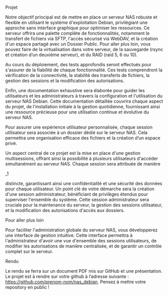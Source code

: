 
Projet

Notre objectif principal est de mettre en place un serveur NAS robuste et
flexible en utilisant le système d'exploitation Debian, privilégiant une approche
sans interface graphique pour optimiser les ressources. Ce serveur offrira une
palette complète de fonctionnalités, notamment le transfert de fichiers via
SFTP, l'accès sécurisé via WebDAV, et la création d'un espace partagé avec un
Dossier Public.
Pour aller plus loin, vous pouvez faire de la virtualisation dans votre serveur,
de la sauvegarde (rsync et création d’un deuxième serveur), et du RAID (raid
5, 6 ou 10).

Au cours du déploiement, des tests approfondis seront effectués pour
s'assurer de la fiabilité de chaque fonctionnalité. Ces tests comprendront la
vérification de la connectivité, la stabilité des transferts de fichiers, la gestion
des sessions et la modification des autorisations.

Enfin, une documentation exhaustive sera élaborée pour guider les
utilisateurs et les administrateurs à travers la configuration et l'utilisation du
serveur NAS Debian. Cette documentation détaillée couvrira chaque aspect
du projet, de l'installation initiale à la gestion quotidienne, fournissant ainsi
une ressource précieuse pour une utilisation continue et évolutive du serveur
NAS.


Pour assurer une expérience utilisateur personnalisée, chaque session
utilisateur sera associée à un dossier dédié sur le serveur NAS. Cela permettra
une organisation efficace des fichiers et la création d’un espace privé.

Un aspect central de ce projet est la mise en place d'une gestion
multisessions, offrant ainsi la possibilité à plusieurs utilisateurs d'accéder
simultanément au serveur NAS. Chaque session sera attribuée de manière

_1

distincte, garantissant ainsi une confidentialité et une sécurité des données
pour chaque utilisateur.
Un point clé de votre démarche sera la création d'une session administrateur,
bénéficiant de privilèges étendus pour superviser l'ensemble du système.
Cette session administrateur sera cruciale pour la maintenance du serveur, la
gestion des sessions utilisateur, et la modification des autorisations d'accès
aux dossiers.



Pour aller plus loin

Pour faciliter l'administration globale du serveur NAS, vous développerez une
interface de gestion intuitive. Cette interface permettra à l'administrateur
d'avoir une vue d'ensemble des sessions utilisateurs, de modifier les
autorisations de manière centralisée, et de garantir un contrôle complet sur
le serveur.

Rendu

Le rendu se ferra sur un document PDF mis sur GitHub et une présentation.
Le projet est à rendre sur votre github à l’adresse suivante :
https://github.com/prenom-nom/nas_debian. Pensez à mettre votre
repository en public !

